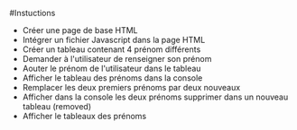 #Instuctions
- Créer une page de base HTML
- Intégrer un fichier Javascript dans la page HTML
- Créer un tableau contenant 4 prénom différents
- Demander à l'utilisateur de renseigner son prénom
- Aouter le prénom de l'utilisateur dans le tableau
- Afficher le tableau des prénoms dans la console
- Remplacer les deux premiers prénoms par deux nouveaux
- Afficher dans la console les deux prénoms supprimer dans un nouveau tableau (removed)
- Afficher le tableaux des prénoms
